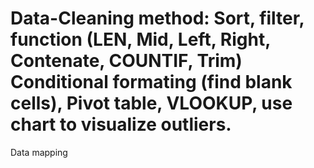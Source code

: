 # Data-Cleaning method: Sort, filter, function (LEN, Mid, Left, Right, Contenate, COUNTIF, Trim) Conditional formating (find blank cells), Pivot table, VLOOKUP, use chart to visualize outliers. 


Data mapping 



